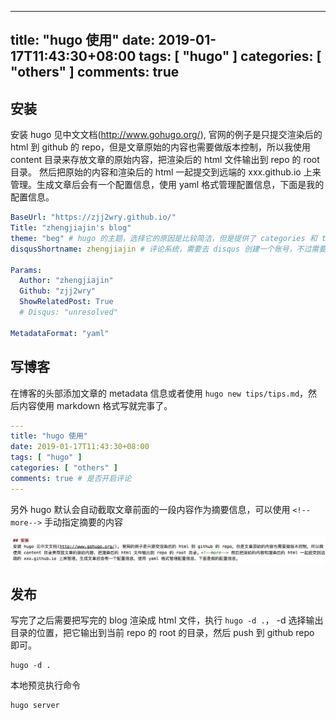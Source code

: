 
---
title: "hugo 使用"
date: 2019-01-17T11:43:30+08:00
tags: [ "hugo" ]
categories: [ "others" ]
comments: true
---

## 安装
安装 hugo 见中文文档(http://www.gohugo.org/), 官网的例子是只提交渲染后的 html 到 github 的 repo，但是文章原始的内容也需要做版本控制，所以我使用 content 目录来存放文章的原始内容，把渲染后的 html 文件输出到 repo 的 root 目录。<!--more--> 然后把原始的内容和渲染后的 html 一起提交到远端的 xxx.github.io 上来管理。生成文章后会有一个配置信息，使用 yaml 格式管理配置信息，下面是我的配置信息。


```yaml
BaseUrl: "https://zjj2wry.github.io/"
Title: "zhengjiajin's blog"
theme: "beg" # hugo 的主题，选择它的原因是比较简洁，但是提供了 categories 和 tags 的功能
disqusShortname: zhengjiajin # 评论系统，需要去 disqus 创建一个账号，不过需要翻墙

Params:
  Author: "zhengjiajin"
  Github: "zjj2wry"
  ShowRelatedPost: True
  # Disqus: "unresolved"

MetadataFormat: "yaml"
```
## 写博客
在博客的头部添加文章的 metadata 信息或者使用 `hugo new tips/tips.md`，然后内容使用 markdown 格式写就完事了。

```yaml
---
title: "hugo 使用"
date: 2019-01-17T11:43:30+08:00
tags: [ "hugo" ]
categories: [ "others" ]
comments: true # 是否开启评论
---
```
另外 hugo 默认会自动截取文章前面的一段内容作为摘要信息，可以使用 ```<!--more-->``` 手动指定摘要的内容

![hugo summary](../images/hugo-summary.png)

## 发布
写完了之后需要把写完的 blog 渲染成 html 文件，执行 ```hugo -d .```， -d 选择输出目录的位置，把它输出到当前 repo 的 root 的目录，然后 push
到 github repo 即可。

```
hugo -d .
```

本地预览执行命令
```
hugo server
```

